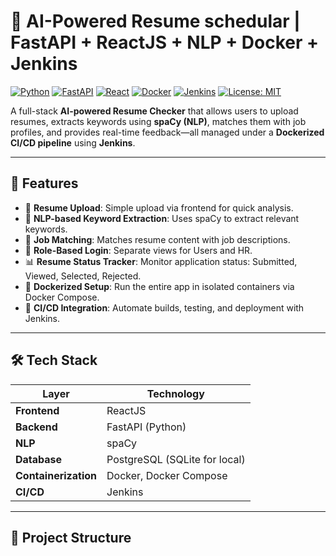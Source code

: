 # 🧠 AI-Powered Resume schedular | FastAPI + ReactJS + NLP + Docker + Jenkins

[![Python](https://img.shields.io/badge/Python-3.10-blue.svg)](https://www.python.org/)
[![FastAPI](https://img.shields.io/badge/FastAPI-API-green)](https://fastapi.tiangolo.com/)
[![React](https://img.shields.io/badge/Frontend-ReactJS-blue)](https://reactjs.org/)
[![Docker](https://img.shields.io/badge/DevOps-Docker-informational)](https://www.docker.com/)
[![Jenkins](https://img.shields.io/badge/CI/CD-Jenkins-red)](https://www.jenkins.io/)
[![License: MIT](https://img.shields.io/badge/License-MIT-yellow.svg)](https://opensource.org/licenses/MIT)

A full-stack **AI-powered Resume Checker** that allows users to upload resumes, extracts keywords using **spaCy (NLP)**, matches them with job profiles, and provides real-time feedback—all managed under a **Dockerized CI/CD pipeline** using **Jenkins**.

---

## 🚀 Features

- 📄 **Resume Upload**: Simple upload via frontend for quick analysis.
- 🧠 **NLP-based Keyword Extraction**: Uses spaCy to extract relevant keywords.
- 🎯 **Job Matching**: Matches resume content with job descriptions.
- 👥 **Role-Based Login**: Separate views for Users and HR.
- 📊 **Resume Status Tracker**: Monitor application status: Submitted, Viewed, Selected, Rejected.
- 🐳 **Dockerized Setup**: Run the entire app in isolated containers via Docker Compose.
- 🔄 **CI/CD Integration**: Automate builds, testing, and deployment with Jenkins.

---

## 🛠️ Tech Stack

| Layer        | Technology        |
|--------------|-------------------|
| **Frontend** | ReactJS           |
| **Backend**  | FastAPI (Python)  |
| **NLP**      | spaCy             |
| **Database** | PostgreSQL (SQLite for local) |
| **Containerization** | Docker, Docker Compose |
| **CI/CD**    | Jenkins           |

---

## 📁 Project Structure

